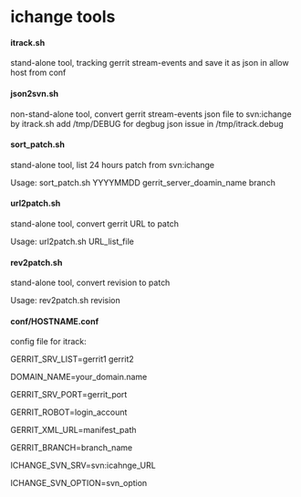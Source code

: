 ichange tools
======

#### itrack.sh
stand-alone tool, tracking gerrit stream-events and save it as json in allow host from conf

#### json2svn.sh
non-stand-alone tool, convert gerrit stream-events json file to svn:ichange by itrack.sh
add /tmp/DEBUG for degbug json issue in /tmp/itrack.debug

#### sort_patch.sh
stand-alone tool, list 24 hours patch from svn:ichange

Usage: sort_patch.sh YYYYMMDD gerrit_server_doamin_name branch

#### url2patch.sh
stand-alone tool, convert gerrit URL to patch

Usage: url2patch.sh URL_list_file

#### rev2patch.sh
stand-alone tool, convert revision to patch

Usage: rev2patch.sh revision

#### conf/HOSTNAME.conf
config file for itrack: 

GERRIT_SRV_LIST=gerrit1 gerrit2

DOMAIN_NAME=your_domain.name

GERRIT_SRV_PORT=gerrit_port

GERRIT_ROBOT=login_account

GERRIT_XML_URL=manifest_path

GERRIT_BRANCH=branch_name

ICHANGE_SVN_SRV=svn:icahnge_URL

ICHANGE_SVN_OPTION=svn_option

